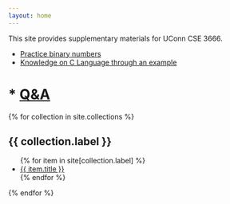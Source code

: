 ```yaml
---
layout: home
---
```


This site provides supplementary materials for UConn CSE 3666.

* [Practice binary numbers](./binarynumbers/)
* [Knowledge on C Language through an example](pages/c_example.html)
# * [Q&A](pages/cse3666-qa)

{% for collection in site.collections %}
  <h2>{{ collection.label }}</h2>
  <ul>
    {% for item in site[collection.label] %}
      	<li><a href="{{ item.url | prepend: site.baseurl }}">
		{{ item.title }}
	  </a>
	</li>
    {% endfor %}
  </ul>
{% endfor %}
